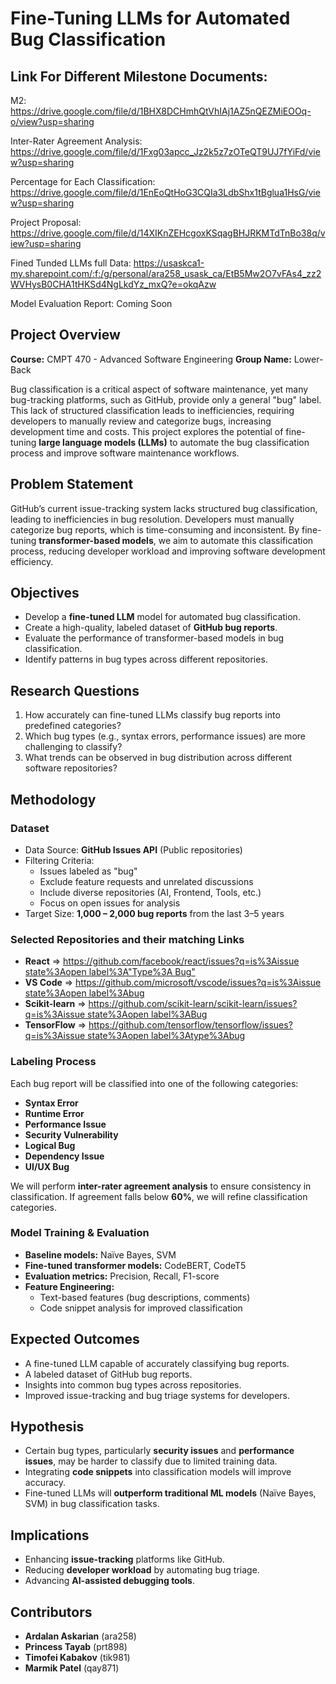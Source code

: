 # Fine-Tuning LLMs for Automated Bug Classification

## Link For Different Milestone Documents:

M2: https://drive.google.com/file/d/1BHX8DCHmhQtVhIAj1AZ5nQEZMiEOOq-o/view?usp=sharing

Inter-Rater Agreement Analysis: https://drive.google.com/file/d/1Fxg03apcc_Jz2k5z7zOTeQT9UJ7fYiFd/view?usp=sharing

Percentage for Each Classification: https://drive.google.com/file/d/1EnEoQtHoG3CQIa3LdbShx1tBglua1HsG/view?usp=sharing

Project Proposal: https://drive.google.com/file/d/14XIKnZEHcgoxKSqagBHJRKMTdTnBo38q/view?usp=sharing

Fined Tunded LLMs full Data: https://usaskca1-my.sharepoint.com/:f:/g/personal/ara258_usask_ca/EtB5Mw2O7vFAs4_zz2WVHysB0CHA1tHKSd4NgLkdYz_mxQ?e=okqAzw

Model Evaluation Report: Coming Soon

##

## Project Overview

**Course:** CMPT 470 - Advanced Software Engineering
**Group Name:** Lower-Back

Bug classification is a critical aspect of software maintenance, yet many bug-tracking platforms, such as GitHub, provide only a general "bug" label. This lack of structured classification leads to inefficiencies, requiring developers to manually review and categorize bugs, increasing development time and costs. This project explores the potential of fine-tuning **large language models (LLMs)** to automate the bug classification process and improve software maintenance workflows.

## Problem Statement

GitHub’s current issue-tracking system lacks structured bug classification, leading to inefficiencies in bug resolution. Developers must manually categorize bug reports, which is time-consuming and inconsistent. By fine-tuning **transformer-based models**, we aim to automate this classification process, reducing developer workload and improving software development efficiency.

## Objectives

- Develop a **fine-tuned LLM** model for automated bug classification.
- Create a high-quality, labeled dataset of **GitHub bug reports**.
- Evaluate the performance of transformer-based models in bug classification.
- Identify patterns in bug types across different repositories.

## Research Questions

1. How accurately can fine-tuned LLMs classify bug reports into predefined categories?
2. Which bug types (e.g., syntax errors, performance issues) are more challenging to classify?
3. What trends can be observed in bug distribution across different software repositories?

## Methodology

### Dataset

- Data Source: **GitHub Issues API** (Public repositories)
- Filtering Criteria:
    - Issues labeled as "bug"
    - Exclude feature requests and unrelated discussions
    - Include diverse repositories (AI, Frontend, Tools, etc.)
    - Focus on open issues for analysis
- Target Size: **1,000 – 2,000 bug reports** from the last 3–5 years

### Selected Repositories and their matching Links

- **React** ⇒ [https://github.com/facebook/react/issues?q=is%3Aissue state%3Aopen label%3A"Type%3A Bug"](https://github.com/facebook/react/issues?q=is%3Aissue%20state%3Aopen%20label%3A%22Type%3A%20Bug%22)
- **VS Code** ⇒ [https://github.com/microsoft/vscode/issues?q=is%3Aissue state%3Aopen label%3Abug](https://github.com/microsoft/vscode/issues?q=is%3Aissue%20state%3Aopen%20label%3Abug)
- **Scikit-learn** ⇒ [https://github.com/scikit-learn/scikit-learn/issues?q=is%3Aissue state%3Aopen label%3ABug](https://github.com/scikit-learn/scikit-learn/issues?q=is%3Aissue%20state%3Aopen%20label%3ABug)
- **TensorFlow** ⇒ [https://github.com/tensorflow/tensorflow/issues?q=is%3Aissue state%3Aopen label%3Atype%3Abug](https://github.com/tensorflow/tensorflow/issues?q=is%3Aissue%20state%3Aopen%20label%3Atype%3Abug)

### Labeling Process

Each bug report will be classified into one of the following categories:

- **Syntax Error**
- **Runtime Error**
- **Performance Issue**
- **Security Vulnerability**
- **Logical Bug**
- **Dependency Issue**
- **UI/UX Bug**

We will perform **inter-rater agreement analysis** to ensure consistency in classification. If agreement falls below **60%**, we will refine classification categories.

### Model Training & Evaluation

- **Baseline models:** Naïve Bayes, SVM
- **Fine-tuned transformer models:** CodeBERT, CodeT5
- **Evaluation metrics:** Precision, Recall, F1-score
- **Feature Engineering:**
    - Text-based features (bug descriptions, comments)
    - Code snippet analysis for improved classification

## Expected Outcomes

- A fine-tuned LLM capable of accurately classifying bug reports.
- A labeled dataset of GitHub bug reports.
- Insights into common bug types across repositories.
- Improved issue-tracking and bug triage systems for developers.

## Hypothesis

- Certain bug types, particularly **security issues** and **performance issues**, may be harder to classify due to limited training data.
- Integrating **code snippets** into classification models will improve accuracy.
- Fine-tuned LLMs will **outperform traditional ML models** (Naïve Bayes, SVM) in bug classification tasks.

## Implications

- Enhancing **issue-tracking** platforms like GitHub.
- Reducing **developer workload** by automating bug triage.
- Advancing **AI-assisted debugging tools**.

## Contributors

- **Ardalan Askarian** (ara258)
- **Princess Tayab** (prt898)
- **Timofei Kabakov** (tik981)
- **Marmik Patel** (qay871)

